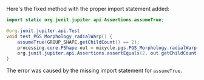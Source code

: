 Here's the fixed method with the proper import statement added:
```java
import static org.junit.jupiter.api.Assertions.assumeTrue;

@org.junit.jupiter.api.Test
void test_PGS_Morphology_radialWarp() {
    assumeTrue(GROUP_SHAPE.getChildCount() == 2);
    processing.core.PShape out = micycle.pgs.PGS_Morphology.radialWarp(GROUP_SHAPE, 10, 1, false);
    org.junit.jupiter.api.Assertions.assertEquals(2, out.getChildCount());
}
```
The error was caused by the missing import statement for `assumeTrue`.